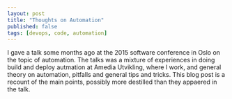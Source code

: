 ```yaml
---
layout: post
title: "Thoughts on Automation"
published: false
tags: [devops, code, automation]
---
```


I gave a talk some months ago at the 2015 software conference in Oslo on the topic of automation. The talks was a mixture of experiences in doing build and deploy autmation at Amedia Utvikling, where I work, and general theory on automation, pitfalls and general tips and tricks. This blog post is a recount of the main points, possibly more destilled than they appaered in the talk.
